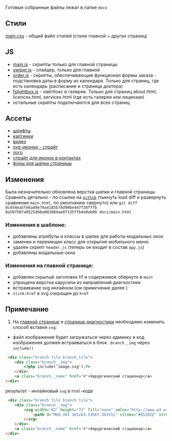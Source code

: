 Готовые собранные файлы лежат в папке `docs`
## Стили
[main.css](docs/main.css) - общий файл стилей (стили главной + других страниц)
## JS
- [main.js](docs/js/main.js) - скрипты только для главной страницы
- [swiper.js](docs/js/swiper-bundle.min.js) - слайдер, только для главной
- [order.js](/docs/js/order.js) - скрипты, обеспечивающие функционал формы заказа - подстановка даты в форму из календаря. Только для страниц, где есть календарь (расписание и страница доктора)
- [fslightbox.js](docs/js/fslightbox.js) - лайтбокс в галерее. Только для страниц about.html, licences.html, services.html (где есть галерея или лицензии)
- остальные скрипты подключаются для всех страниц
## Ассеты
- [шрифты](docs/assets/font)
- [картинки](docs/assets/img)
- [видео](docs/assets/video)
- [svg-иконки - спрайт](docs/icons.svg)
- [лого](docs/assets/logo.png)  
- [спрайт для иконок в контактах](docs/contact_icons.svg)
- [фоны для шапки *страницы*](docs/assets/bckg/)
## Изменения 
Была незначительно обновлена верстка шапки и главной страницы.    Сравнить детально - по ссылке на [`github`](https://github.com/ulngollm/zmd/compare/f9a83da06ca17a83c3df3803502eee29e9e6ee4b..0c454ea5fe6ad9e79a4185b74d99be447f38fffb#diff-d5e52f6f7a55279e438386c7d9fbfa0893fb7155b665e5ccf8e83eead29ab33b) (тыкнуть load diff и развернуть сравнение `main.html`, по умолчанию свернуто) или `git diff 0c454ea5fe6ad9e79a4185b74d99be447f38fffb 8a507507a0525db6a092684ae07135ffb4e0eb00 docs/main.html`
### Изменения в шаблоне:
- добавлены атрибуты и классы в шапке для работы модальных окон
- заменен и перемещен класс для открытия мобильного меню
- удален скрипт `header.js` (теперь он входит в состав `app.js`)
- добавлены модальные окна  
 
### Изменения на главной странице:
- добавлен скрытый заголовок h1 и содержимое обернуто в `main`
- упрощена верстка карусели из направлений диагностики
- встраивание svg инлайном (см *примечание* далее )
- `xlink:href` в svg сокращен до `href`
## Примечание
1. На [главной странице](docs/main.html) и [странице диагностики](docs/diagnostics.html) необходимо изменить способ вставки `svg`:
- файл изображения будет загружаться через админку и код изображения должен встраиваться в блок `.branch__img` через `include()` 
```html
 <div class="branch tile branch_tile">
    <div class="branch__img">
        <?php include('image.svg');?>
    </div>
    <a class="branch__name" href="#">Хирургический стационар</a>
</div>
```
результат - инлайновый `svg` в `html`-коде
```html
 <div class="branch tile branch_tile">
    <div class="branch__img">
        <svg width="82" height="72" fill="none" xmlns="http://www.w3.org/2000/svg">
            <path d="M68.303 1H1v63.53h67.303V1z" stroke="#852D2E" stroke-width="1.5" stroke-miterlimit="10" stroke-linecap="round" stroke-linejoin="round"/><path d="M7.606 16.168l3.702 6.203L17.563 7.13l4.755 12.6 4.685-7.367 3.35 3.805h7.005l4.615 4.773 6.02-7.754 5.365 4.87 1.897-1.89h4.498M7.606 33.88l3.702 6.202 6.255-15.24 4.755 12.6 4.685-7.367 3.35 3.805h7.005l4.615 4.797 6.02-7.778 5.365 4.87 1.897-1.89h4.498M7.606 51.617l3.702 6.178 6.255-15.216 4.755 12.6 4.685-7.39 3.35 3.828h7.005l4.615 4.773 6.02-7.753 5.365 4.846 1.897-1.866h4.498" stroke="#852D2E" stroke-width="1.5" stroke-miterlimit="10" stroke-linecap="round" stroke-linejoin="round"/><path d="M73.48 44.613c-4.146 0-7.52 6.93-7.52 6.93-.257-.267-3.373-6.93-7.52-6.93-4.146 0-7.52 3.102-7.52 6.93 0 6.93 4.569 12.503 15.04 19.457C76.338 64.433 81 58.497 81 51.543c0-3.828-3.373-6.93-7.52-6.93z" fill="#F4F4F4" stroke="#852D2E" stroke-width="1.5" stroke-miterlimit="10" stroke-linejoin="round"/>
        </svg>
    </div>
    <a class="branch__name" href="#">Хирургический стационар</a>
</div>
```